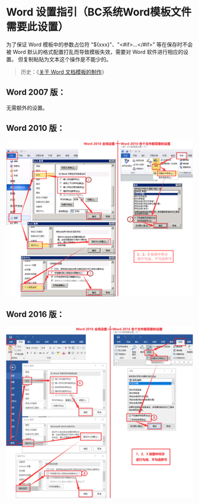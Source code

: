 # Word 设置指引（BC系统Word模板文件需要此设置）

为了保证 Word 模板中的参数占位符 "${xxx}"、"<#if>...</#if>" 等在保存时不会被 Word 默认的格式配置打乱而导致模板失效，需要对 Word 软件进行相应的设置。
但复制粘贴为文本这个操作是不能少的。

> 历史：《[关于 Word 文档模板的制作](./2012-08-07-bc-关于Word文档模板的制作.md)》

## Word 2007 版：

无需额外的设置。

## Word 2010 版：

![输入图片说明](images/word-2010-config.png)

## Word 2016 版：

![输入图片说明](images/word-2016-config.png)
